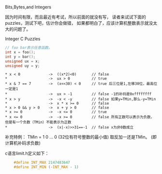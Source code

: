 Bits,Bytes,and Integers

因为时间有限，而且最近有考试，所以前面的就没有写，
读者来试试下面的puzzles，测试下吧，估计你会做错，
如果都明白了，应该计算机整数表示就没太大的问题了。

Integer C Puzzles

```c
// foo bar表示任意函数。
int x = foo();
int y = bar();
unsigned ux = x;
unsigned uy = y;
```

```
* x < 0             ->  ((x*2)<0)       // false
*                   ->  ux > 0          // true
* x & 7 == 7        ->  (x<<30) < 0     // true 后三位是1,左移30位，最高位一定是1
*                   ->  ux > -1         // false -1的补码是0xffffffff
* x > y             ->  -x < -y         // false 如果y=TMin,那么-y=TMin
*                   ->  x * x >= 0      // false
* x > 0 && y > 0    ->  x + y > 0       // false
* x >= 0            ->  -x <= 0         // true
* x <= 0            ->  -x >= 0         // false 所有正数可以表示为负数，但是有一个负数（TMin）不能表示为正数 
*                   ->  (x|-x)>>31==-1  // false x为非0数成立    
```

补充特例：
TMin = 1 0 ... 0    (32位有符号整数的最小值)
取反加一还是TMin。   (即计算机补码求负数)

c语言limit.h定义如下：
```c
    #define INT_MAX 2147483647
    #define INT_MIN (-INT_MAX - 1)
```
